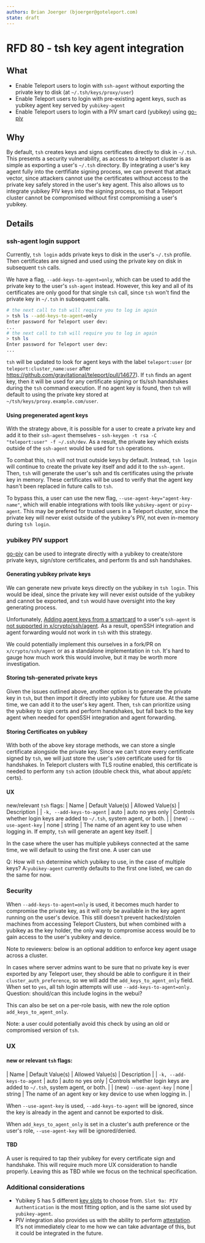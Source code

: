 ```yaml
---
authors: Brian Joerger (bjoerger@goteleport.com)
state: draft
---
```


# RFD 80 - tsh key agent integration

## What

- Enable Teleport users to login with `ssh-agent` without exporting the private key to disk (at `~/.tsh/keys/proxy/user`)
- Enable Teleport users to login with pre-existing agent keys, such as yubikey agent key served by `yubikey-agent`
- Enable Teleport users to login with a PIV smart card (yubikey) using [go-piv](https://github.com/go-piv/piv-go)

## Why

By default, `tsh` creates keys and signs certificates directly to disk in `~/.tsh`. This presents a security vulnerability, as access to a teleport cluster is as simple as exporting a user's `~/.tsh` directory. By integrating a user's key agent fully into the certfifiate signing process, we can prevent that attack vector, since attackers cannot use the certificates without access to the private key safely stored in the user's key agent. This also allows us to integrate yubikey PIV keys into the signing process, so that a Teleport cluster cannot be compromised without first compromising a user's yubikey.

## Details

### ssh-agent login support

Currently, `tsh login` adds private keys to disk in the user's `~/.tsh` profile. Then certificates are signed and used using the private key on disk in subsequent `tsh` calls.

We have a flag, `--add-keys-to-agent=only`, which can be used to add the private key to the user's `ssh-agent` instead. However, this key and all of its certificates are only good for that single `tsh` call, since `tsh` won't find the private key in `~/.tsh` in subsequent calls.

```bash
# the next call to tsh will require you to log in again
> tsh ls --add-keys-to-agent=only
Enter password for Teleport user dev:
...
# the next call to tsh will require you to log in again
> tsh ls
Enter password for Teleport user dev:
...
```

`tsh` will be updated to look for agent keys with the label `teleport:user` (or `teleport:cluster_name:user` after https://github.com/gravitational/teleport/pull/14677). If `tsh` finds an agent key, then it will be used for any certificate signing or tls/ssh handshakes during the `tsh` command execution. If no agent key is found, then `tsh` will default to using the private key stored at `~/tsh/keys/proxy.example.com/user`. 

#### Using pregenerated agent keys

With the strategy above, it is possible for a user to create a private key and add it to their `ssh-agent` themselves - `ssh-keygen -t rsa -C "teleport:user" -f ~/.ssh/dev`. As a result, the private key which exists outside of the `ssh-agent` would be used for `tsh` operations. 

To combat this, `tsh` will not trust outside keys by default. Instead, `tsh login` will continue to create the private key itself and add it to the `ssh-agent`. Then, `tsh` will generate the user's ssh and tls certificates using the private key in memory. These certificates will be used to verify that the agent key hasn't been replaced in future calls to `tsh`.

To bypass this, a user can use the new flag, `--use-agent-key="agent-key-name"`, which will enable integrations with tools like `yubikey-agent` or `pivy-agent`. This may be prefered for trusted users in a Teleport cluster, since the private key will never exist outside of the yubikey's PIV, not even in-memory during `tsh login`. 

### yubikey PIV support

[go-piv](https://github.com/go-piv/piv-go) can be used to integrate directly with a yubikey to create/store private keys, sign/store certificates, and perform tls and ssh handshakes.

#### Generating yubikey private keys
 
We can generate new private keys directly on the yubikey in `tsh login`. This would be ideal, since the private key will never exist outside of the yubikey and cannot be exported, and `tsh` would have oversight into the key generating process.

Unfortunately, [Adding agent keys from a smartcard](https://tools.ietf.org/id/draft-miller-ssh-agent-01.html#rfc.section.4.2.5) to a user's `ssh-agent` is [not supported in x/crypto/ssh/agent](https://github.com/golang/go/issues/16304). As a result, openSSH integration and agent forwarding would not work in `tsh` with this strategy.

We could potentially implement this ourselves in a fork/PR on `x/crypto/ssh/agent` or as a standalone implementation in `tsh`. It's hard to gauge how much work this would involve, but it may be worth more investigation.

#### Storing tsh-generated private keys

Given the issues outlined above, another option is to generate the private key in `tsh`, but then import it directly into yubikey for future use. At the same time, we can add it to the user's key agent. Then, `tsh` can prioritize using the yubikey to sign certs and perform handshakes, but fall back to the key agent when needed for openSSH integration and agent forwarding.

#### Storing Certificates on yubikey

With both of the above key storage methods, we can store a single certificate alongside the private key. Since we can't store every certificate signed by `tsh`, we will just store the user's `x509` certificate used for tls handshakes. In Teleport clusters with TLS routine enabled, this certificate is needed to perform any `tsh` action (double check this, what about app/etc certs).

#### UX

new/relevant `tsh` flags:
| Name | Default Value(s) | Allowed Value(s) | Description |
| `-k, --add-keys-to-agent` | auto | auto no yes only | Controls whether login keys are added to `~/.tsh`, system agent, or both. |
| (new) `--use-agent-key` | none | string | The name of an agent key to use when logging in. If empty, `tsh` will generate an agent key itself. |

In the case where the user has multiple yubikeys connected at the same time, we will default to using the first one. A user can use

Q: How will `tsh` determine which yubikey to use, in the case of multiple keys? 
A:`yubikey-agent` currently defaults to the first one listed, we can do the same for now.

### Security

When `--add-keys-to-agent=only` is used, it becomes much harder to compromise the private key, as it will only be available in the key agent running on the user's device. This still doesn't prevent hacked/stolen machines from accessing Teleport Clusters, but when combined with a yubikey as the key holder, the only way to compromise access would be to gain access to the user's yubikey and device.

Note to reviewers: below is an optional addition to enforce key agent usage across a cluster.

In cases where server admins want to be sure that no private key is ever exported by any Teleport user, they should be able to configure it in their `cluster_auth_preference`, so we will add the `add_keys_to_agent_only` field. When set to `yes`, all tsh login attempts will use `--add-keys-to-agent=only`. Question: should/can this include logins in the webui?

This can also be set on a per-role basis, with new the role option `add_keys_to_agent_only`.

Note: a user could potentially avoid this check by using an old or compromised version of `tsh`.

### UX

#### new or relevant `tsh` flags:
| Name | Default Value(s) | Allowed Value(s) | Description |
| `-k, --add-keys-to-agent` | auto | auto no yes only | Controls whether login keys are added to `~/.tsh`, system agent, or both. |
| (new) `--use-agent-key` | none | string | The name of an agent key or key device to use when logging in. |

When `--use-agent-key` is used, `--add-keys-to-agent` will be ignored, since the key is already in the agent and cannot be exported to disk.

When `add_keys_to_agent_only` is set in a cluster's auth preference or the user's role, `--use-agent-key` will be ignored/denied.

#### TBD

A user is required to tap their yubikey for every certificate sign and handshake. This will require much more UX consideration to handle properly. Leaving this as TBD while we focus on the technical specification.

### Additional considerations

- Yubikey 5 has 5 different [key slots](https://docs.yubico.com/hardware/yubikey/yk-5/tech-manual/yk5-apps.html#slot-information) to choose from. `Slot 9a: PIV Authentication` is the most fitting option, and is the same slot used by `yubikey-agent`.
- PIV integration also provides us with the ability to perform [attestation](https://docs.yubico.com/hardware/yubikey/yk-5/tech-manual/yk5-apps.html#attestation). It's not immediately clear to me how we can take advantage of this, but it could be integrated in the future.
